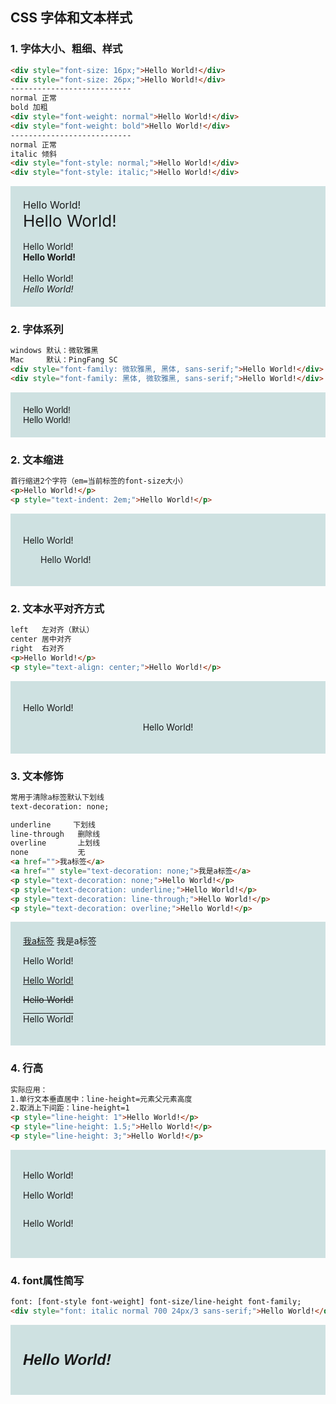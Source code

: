 ## CSS 字体和文本样式
### 1. 字体大小、粗细、样式
```html
<div style="font-size: 16px;">Hello World!</div>
<div style="font-size: 26px;">Hello World!</div>
---------------------------
normal 正常
bold 加粗
<div style="font-weight: normal">Hello World!</div>
<div style="font-weight: bold">Hello World!</div>
---------------------------
normal 正常
italic 倾斜
<div style="font-style: normal;">Hello World!</div>
<div style="font-style: italic;">Hello World!</div>
```
<div style="background-color: rgb(206, 225, 225);  padding:20px">

<div style="font-size: 16px;">Hello World!</div>
<div style="font-size: 26px;">Hello World!</div>
<br>
<div style="font-weight: normal">Hello World!</div>
<div style="font-weight: bold">Hello World!</div>
<br>
<div style="font-style: normal;">Hello World!</div>
<div style="font-style: italic;">Hello World!</div>
</div>

### 2. 字体系列
```html
windows	默认：微软雅黑
Mac	    默认：PingFang SC
<div style="font-family: 微软雅黑, 黑体, sans-serif;">Hello World!</div> 放前面的优先级高
<div style="font-family: 黑体, 微软雅黑, sans-serif;">Hello World!</div> 
```
<div style="background-color: rgb(206, 225, 225);  padding:20px">
<div style="font-family: 微软雅黑, 黑体, sans-serif;">Hello World!</div>
<div style="font-family: 黑体, 微软雅黑, sans-serif;">Hello World!</div> 
</div>

### 2. 文本缩进
```html
首行缩进2个字符（em=当前标签的font-size大小）
<p>Hello World!</p>
<p style="text-indent: 2em;">Hello World!</p>
```
<div style="background-color: rgb(206, 225, 225);  padding:20px">
<p>Hello World!</p>
<p style="text-indent: 2em;">Hello World!</p>
</div>

### 2. 文本水平对齐方式
```html
left   左对齐（默认）
center 居中对齐
right  右对齐
<p>Hello World!</p>
<p style="text-align: center;">Hello World!</p>
```
<div style="background-color: rgb(206, 225, 225);  padding:20px">
<p>Hello World!</p>
<p style="text-align: center;">Hello World!</p>
</div>

### 3. 文本修饰
```html
常用于清除a标签默认下划线
text-decoration: none;

underline	  下划线
line-through   删除线
overline	   上划线
none	       无
<a href="">我a标签</a>
<a href="" style="text-decoration: none;">我是a标签</a>
<p style="text-decoration: none;">Hello World!</p>
<p style="text-decoration: underline;">Hello World!</p>
<p style="text-decoration: line-through;">Hello World!</p>
<p style="text-decoration: overline;">Hello World!</p>
```
<div style="background-color: rgb(206, 225, 225);  padding:20px">
<a href="">我a标签</a>
<a href="" style="text-decoration: none;">我是a标签</a>
<p style="text-decoration: none;">Hello World!</p>
<p style="text-decoration: underline;">Hello World!</p>
<p style="text-decoration: line-through;">Hello World!</p>
<p style="text-decoration: overline;">Hello World!</p>
</div>


### 4. 行高
```html
实际应用：
1.单行文本垂直居中：line-height=元素父元素高度  
2.取消上下间距：line-height=1     
<p style="line-height: 1">Hello World!</p>
<p style="line-height: 1.5;">Hello World!</p>
<p style="line-height: 3;">Hello World!</p>
```
<div style="background-color: rgb(206, 225, 225);  padding:20px">
<p style="line-height: 1">Hello World!</p>
<p style="line-height: 1.5;">Hello World!</p>
<p style="line-height: 3;">Hello World!</p>
</div>

### 4. font属性简写
```html
font: [font-style font-weight] font-size/line-height font-family;
<div style="font: italic normal 700 24px/3 sans-serif;">Hello World!</div>
```
<div style="background-color: rgb(206, 225, 225);  padding:20px">
<div style="font: italic normal 700 24px/3 sans-serif;">Hello World!</div>
</div>